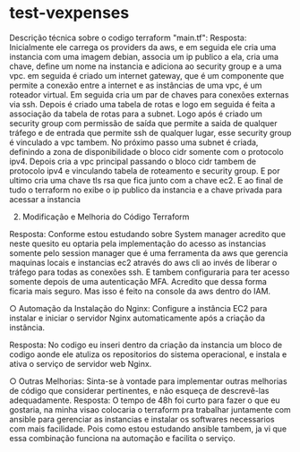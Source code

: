 # test-vexpenses

Descrição técnica sobre o codigo terraform "main.tf":
Resposta: Inicialmente ele carrega os providers da aws, e em seguida ele cria uma instancia com uma imagem debian, associa um ip publico a ela, cria uma chave, define um nome na instancia e adiciona ao security group e a uma vpc. em seguida é criado um internet gateway, que é um componente que permite a conexão entre a internet e as instâncias de uma vpc, é um roteador virtual. Em seguida cria um par de chaves para conexões externas via ssh. Depois é criado uma tabela de rotas e logo em seguida é feita a associação da tabela de rotas para a subnet. Logo após é criado um security group com permissão de saída que permite a saida de qualquer tráfego e de entrada que permite ssh de qualquer lugar, esse security group é vinculado a vpc tambem. No próximo passo uma subnet é criada, definindo a zona de disponibilidade o bloco cidr somente com o protocolo ipv4. Depois cria a vpc principal passando o bloco cidr tambem de protocolo ipv4 e vinculando tabela de roteamento e security group. E por ultimo cria uma chave tls rsa que fica junto com a chave ec2. E ao final de tudo o terraform no exibe o ip publico da instancia e a chave privada para acessar a instancia

2. Modificação e Melhoria do Código Terraform

Resposta: Conforme estou estudando sobre System manager acredito que neste quesito eu optaria pela implementação do acesso as instancias somente pelo session manager que é uma ferramenta da aws que gerencia maquinas locais e instancias ec2 através do aws cli ao invés de liberar o tráfego para todas as conexões ssh. E tambem configuraria para ter acesso somente depois de uma autenticação MFA. Acredito que dessa forma ficaria mais seguro. Mas isso é feito na console da aws dentro do IAM.

○ Automação da Instalação do Nginx: Configure a instância EC2 para
instalar e iniciar o servidor Nginx automaticamente após a criação da
instância.

Resposta: No codigo eu inseri dentro da criação da instancia um bloco de codigo aonde ele atuliza os repositorios do sistema operacional, e instala e ativa o serviço de servidor web Nginx.

○ Outras Melhorias: Sinta-se à vontade para implementar outras melhorias de
código que considerar pertinentes, e não esqueça de descrevê-las
adequadamente.
Resposta: O tempo de 48h foi curto para fazer o que eu gostaria, na minha visao colocaria o terraform pra trabalhar juntamente com ansible para gerenciar as instancias e instalar os softwares necessarios com mais facilidade. Pois como estou estudando ansible tambem, ja vi que essa combinação funciona na automação e facilita o serviço.
